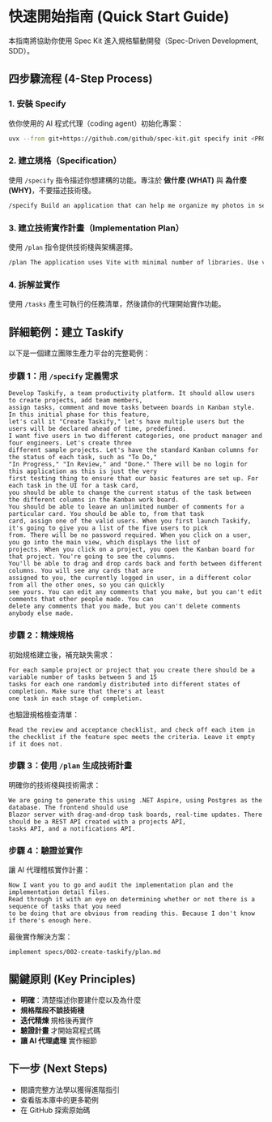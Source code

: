 # 快速開始指南 (Quick Start Guide)

本指南將協助你使用 Spec Kit 進入規格驅動開發（Spec-Driven Development, SDD）。

## 四步驟流程 (4-Step Process)

### 1. 安裝 Specify

依你使用的 AI 程式代理（coding agent）初始化專案：

```bash
uvx --from git+https://github.com/github/spec-kit.git specify init <PROJECT_NAME>
```

### 2. 建立規格（Specification）

使用 `/specify` 指令描述你想建構的功能。專注於 **做什麼 (WHAT)** 與 **為什麼 (WHY)**，不要描述技術棧。

```bash
/specify Build an application that can help me organize my photos in separate photo albums. Albums are grouped by date and can be re-organized by dragging and dropping on the main page. Albums are never in other nested albums. Within each album, photos are previewed in a tile-like interface.
```

### 3. 建立技術實作計畫（Implementation Plan）

使用 `/plan` 指令提供技術棧與架構選擇。

```bash
/plan The application uses Vite with minimal number of libraries. Use vanilla HTML, CSS, and JavaScript as much as possible. Images are not uploaded anywhere and metadata is stored in a local SQLite database.
```

### 4. 拆解並實作

使用 `/tasks` 產生可執行的任務清單，然後請你的代理開始實作功能。

## 詳細範例：建立 Taskify

以下是一個建立團隊生產力平台的完整範例：

### 步驟 1：用 `/specify` 定義需求

```text
Develop Taskify, a team productivity platform. It should allow users to create projects, add team members,
assign tasks, comment and move tasks between boards in Kanban style. In this initial phase for this feature,
let's call it "Create Taskify," let's have multiple users but the users will be declared ahead of time, predefined.
I want five users in two different categories, one product manager and four engineers. Let's create three
different sample projects. Let's have the standard Kanban columns for the status of each task, such as "To Do,"
"In Progress," "In Review," and "Done." There will be no login for this application as this is just the very
first testing thing to ensure that our basic features are set up. For each task in the UI for a task card,
you should be able to change the current status of the task between the different columns in the Kanban work board.
You should be able to leave an unlimited number of comments for a particular card. You should be able to, from that task
card, assign one of the valid users. When you first launch Taskify, it's going to give you a list of the five users to pick
from. There will be no password required. When you click on a user, you go into the main view, which displays the list of
projects. When you click on a project, you open the Kanban board for that project. You're going to see the columns.
You'll be able to drag and drop cards back and forth between different columns. You will see any cards that are
assigned to you, the currently logged in user, in a different color from all the other ones, so you can quickly
see yours. You can edit any comments that you make, but you can't edit comments that other people made. You can
delete any comments that you made, but you can't delete comments anybody else made.
```

### 步驟 2：精煉規格

初始規格建立後，補充缺失需求：

```text
For each sample project or project that you create there should be a variable number of tasks between 5 and 15
tasks for each one randomly distributed into different states of completion. Make sure that there's at least
one task in each stage of completion.
```

也驗證規格檢查清單：

```text
Read the review and acceptance checklist, and check off each item in the checklist if the feature spec meets the criteria. Leave it empty if it does not.
```

### 步驟 3：使用 `/plan` 生成技術計畫

明確你的技術棧與技術需求：

```text
We are going to generate this using .NET Aspire, using Postgres as the database. The frontend should use
Blazor server with drag-and-drop task boards, real-time updates. There should be a REST API created with a projects API,
tasks API, and a notifications API.
```

### 步驟 4：驗證並實作

讓 AI 代理稽核實作計畫：

```text
Now I want you to go and audit the implementation plan and the implementation detail files.
Read through it with an eye on determining whether or not there is a sequence of tasks that you need
to be doing that are obvious from reading this. Because I don't know if there's enough here.
```

最後實作解決方案：

```text
implement specs/002-create-taskify/plan.md
```

## 關鍵原則 (Key Principles)

- **明確**：清楚描述你要建什麼以及為什麼
- **規格階段不談技術棧**
- **迭代精煉** 規格後再實作
- **驗證計畫** 才開始寫程式碼
- **讓 AI 代理處理** 實作細節

## 下一步 (Next Steps)

- 閱讀完整方法學以獲得進階指引
- 查看版本庫中的更多範例
- 在 GitHub 探索原始碼
